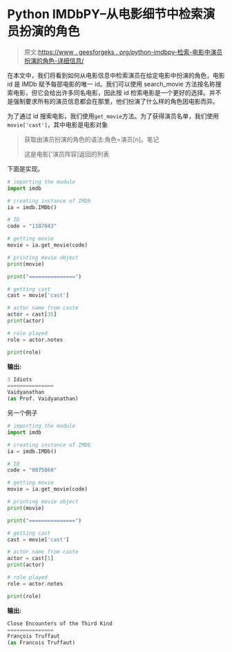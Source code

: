 # Python IMDbPY–从电影细节中检索演员扮演的角色

> 原文:[https://www . geesforgeks . org/python-imdbpy-检索-电影中演员扮演的角色-详细信息/](https://www.geeksforgeeks.org/python-imdbpy-retrieving-role-played-by-actor-from-the-movie-details/)

在本文中，我们将看到如何从电影信息中检索演员在给定电影中扮演的角色，电影 id 是 IMDb 赋予每部电影的唯一 id。我们可以使用 search_movie 方法按名称搜索电影，但它会给出许多同名电影，因此按 id 检索电影是一个更好的选择。并不是强制要求所有的演员信息都会在那里，他们扮演了什么样的角色因电影而异。

为了通过 id 搜索电影，我们使用`get_movie`方法。为了获得演员名单，我们使用`movie['cast']`，其中电影是电影对象

> 获取由演员扮演的角色的语法:角色=演员[n]。笔记
> 
> 这是电影['演员阵容]返回的列表

下面是实现。

```py
# importing the module
import imdb

# creating instance of IMDb
ia = imdb.IMDb()

# ID
code = "1187043"

# getting movie
movie = ia.get_movie(code)

# printing movie object
print(movie)

print("===============")

# getting cast
cast = movie['cast']

# actor name from caste
actor = cast[35]
print(actor)

# role played 
role = actor.notes

print(role)
```

**输出:**

```py
3 Idiots
===============
Vaidyanathan
(as Prof. Vaidyanathan)
```

另一个例子

```py
# importing the module
import imdb

# creating instance of IMDb
ia = imdb.IMDb()

# ID
code = "0075860"

# getting movie
movie = ia.get_movie(code)

# printing movie object
print(movie)

print("===============")

# getting cast
cast = movie['cast']

# actor name from caste
actor = cast[1]
print(actor)

# role played 
role = actor.notes

print(role)
```

**输出:**

```py
Close Encounters of the Third Kind
===============
François Truffaut
(as Francois Truffaut)
```